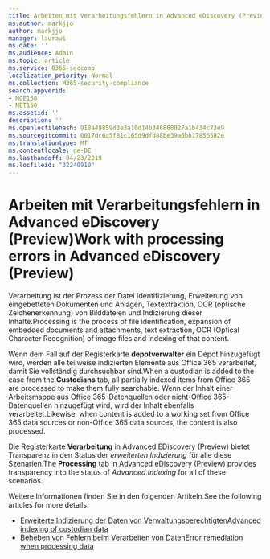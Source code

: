 ```yaml
---
title: Arbeiten mit Verarbeitungsfehlern in Advanced eDiscovery (Preview)
ms.author: markjjo
author: markjjo
manager: laurawi
ms.date: ''
ms.audience: Admin
ms.topic: article
ms.service: O365-seccomp
localization_priority: Normal
ms.collection: M365-security-compliance
search.appverid:
- MOE150
- MET150
ms.assetid: ''
description: ''
ms.openlocfilehash: 918a49859d3e3a10d14b346860027a1b434c73e9
ms.sourcegitcommit: 0017dc6a5f81c165d9dfd88be39a6bb17856582e
ms.translationtype: MT
ms.contentlocale: de-DE
ms.lasthandoff: 04/23/2019
ms.locfileid: "32240910"
---
```

# <a name="work-with-processing-errors-in-advanced-ediscovery-preview"></a><span data-ttu-id="b5512-102">Arbeiten mit Verarbeitungsfehlern in Advanced eDiscovery (Preview)</span><span class="sxs-lookup"><span data-stu-id="b5512-102">Work with processing errors in Advanced eDiscovery (Preview)</span></span>

<span data-ttu-id="b5512-103">Verarbeitung ist der Prozess der Datei Identifizierung, Erweiterung von eingebetteten Dokumenten und Anlagen, Textextraktion, OCR (optische Zeichenerkennung) von Bilddateien und Indizierung dieser Inhalte.</span><span class="sxs-lookup"><span data-stu-id="b5512-103">Processing is the process of file identification, expansion of embedded documents and attachments, text extraction, OCR (Optical Character Recognition) of image files and indexing of that content.</span></span>  

<span data-ttu-id="b5512-104">Wenn dem Fall auf der Registerkarte **depotverwalter** ein Depot hinzugefügt wird, werden alle teilweise indizierten Elemente aus Office 365 verarbeitet, damit Sie vollständig durchsuchbar sind.</span><span class="sxs-lookup"><span data-stu-id="b5512-104">When a custodian is added to the case from the **Custodians** tab, all partially indexed items from Office 365 are processed to make them fully searchable.</span></span>  <span data-ttu-id="b5512-105">Wenn der Inhalt einer Arbeitsmappe aus Office 365-Datenquellen oder nicht-Office 365-Datenquellen hinzugefügt wird, wird der Inhalt ebenfalls verarbeitet.</span><span class="sxs-lookup"><span data-stu-id="b5512-105">Likewise, when content is added to a working set from Office 365 data sources or non-Office 365 data sources, the content is also processed.</span></span>

<span data-ttu-id="b5512-106">Die Registerkarte **Verarbeitung** in Advanced EDiscovery (Preview) bietet Transparenz in den Status der *erweiterten Indizierung* für alle diese Szenarien.</span><span class="sxs-lookup"><span data-stu-id="b5512-106">The **Processing** tab in Advanced eDiscovery (Preview) provides transparency into the status of *Advanced Indexing* for all of these scenarios.</span></span>

<span data-ttu-id="b5512-107">Weitere Informationen finden Sie in den folgenden Artikeln.</span><span class="sxs-lookup"><span data-stu-id="b5512-107">See the following articles for more details.</span></span>

- [<span data-ttu-id="b5512-108">Erweiterte Indizierung der Daten von Verwaltungsberechtigten</span><span class="sxs-lookup"><span data-stu-id="b5512-108">Advanced indexing of custodian data</span></span>](indexing-custodian-data.md)
- [<span data-ttu-id="b5512-109">Beheben von Fehlern beim Verarbeiten von Daten</span><span class="sxs-lookup"><span data-stu-id="b5512-109">Error remediation when processing data</span></span>](error-remediation.md)
